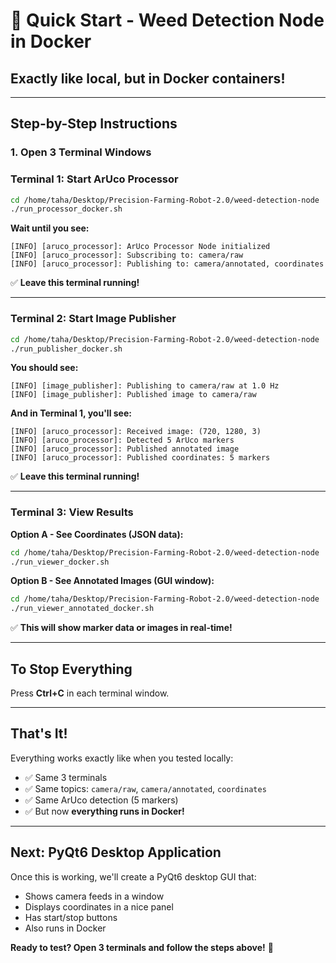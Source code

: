 # 🚀 Quick Start - Weed Detection Node in Docker

## **Exactly like local, but in Docker containers!**

---

## **Step-by-Step Instructions**

### **1. Open 3 Terminal Windows**

### **Terminal 1: Start ArUco Processor**
```bash
cd /home/taha/Desktop/Precision-Farming-Robot-2.0/weed-detection-node
./run_processor_docker.sh
```

**Wait until you see:**
```
[INFO] [aruco_processor]: ArUco Processor Node initialized
[INFO] [aruco_processor]: Subscribing to: camera/raw
[INFO] [aruco_processor]: Publishing to: camera/annotated, coordinates
```

✅ **Leave this terminal running!**

---

### **Terminal 2: Start Image Publisher**
```bash
cd /home/taha/Desktop/Precision-Farming-Robot-2.0/weed-detection-node
./run_publisher_docker.sh
```

**You should see:**
```
[INFO] [image_publisher]: Publishing to camera/raw at 1.0 Hz
[INFO] [image_publisher]: Published image to camera/raw
```

**And in Terminal 1, you'll see:**
```
[INFO] [aruco_processor]: Received image: (720, 1280, 3)
[INFO] [aruco_processor]: Detected 5 ArUco markers
[INFO] [aruco_processor]: Published annotated image
[INFO] [aruco_processor]: Published coordinates: 5 markers
```

✅ **Leave this terminal running!**

---

### **Terminal 3: View Results**

**Option A - See Coordinates (JSON data):**
```bash
cd /home/taha/Desktop/Precision-Farming-Robot-2.0/weed-detection-node
./run_viewer_docker.sh
```

**Option B - See Annotated Images (GUI window):**
```bash
cd /home/taha/Desktop/Precision-Farming-Robot-2.0/weed-detection-node
./run_viewer_annotated_docker.sh
```

✅ **This will show marker data or images in real-time!**

---

## **To Stop Everything**

Press **Ctrl+C** in each terminal window.

---

## **That's It!**

Everything works exactly like when you tested locally:
- ✅ Same 3 terminals
- ✅ Same topics: `camera/raw`, `camera/annotated`, `coordinates`
- ✅ Same ArUco detection (5 markers)
- ✅ But now **everything runs in Docker!**

---

## **Next: PyQt6 Desktop Application**

Once this is working, we'll create a PyQt6 desktop GUI that:
- Shows camera feeds in a window
- Displays coordinates in a nice panel
- Has start/stop buttons
- Also runs in Docker

**Ready to test? Open 3 terminals and follow the steps above!** 🚀


